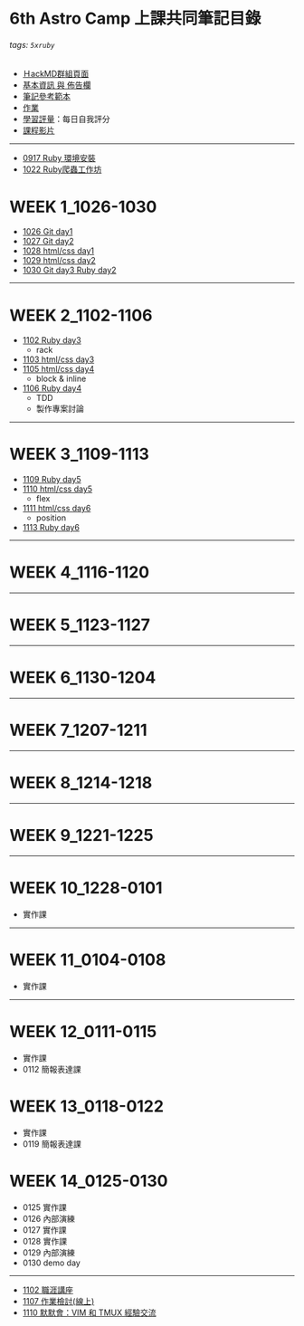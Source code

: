 # 6th Astro Camp 上課共同筆記目錄

###### tags: `5xruby`

- [ＨackMD群組頁面](https://hackmd.io/@astrocamp6th)
- [基本資訊 與 佈告欄](https://hackmd.io/@astrocamp6th/B1Qs0LLOv/edit)
- [筆記參考範本](https://hackmd.io/@astrocamp6th/H15KtW_Ow/edit) 
- [作業](https://hackmd.io/@astrocamp6th/r1OIiVCOv/edit)
- [學習評量](https://docs.google.com/spreadsheets/d/1nGfKmahVmmui1a1ZUbw6lNy1e40dnmH1Lv-hOxA81V8/edit#gid=0)：每日自我評分
- [課程影片](https://campus.5xruby.tw/courses/1136422/lectures/25361517)
---

- [0917 Ruby 環境安裝](https://hackmd.io/@astrocamp6th/B1bzpoPOD/edit)
- [1022 Ruby爬蟲工作坊](https://hackmd.io/npW4-UpITRyMSyWrJ8InFA)
# WEEK 1_1026-1030
- [1026 Git day1](https://hackmd.io/@astrocamp6th/H13H307_v/edit)
- [1027 Git day2](https://hackmd.io/@astrocamp6th/rkFiPWrOv/edit)
- [1028 html/css day1](https://hackmd.io/@astrocamp6th/ByPf4PBdP/edit)
- [1029 html/css day2](https://hackmd.io/@astrocamp6th/HyX5kMtdD/edit)
- [1030 Git day3 Ruby day2](https://hackmd.io/@astrocamp6th/H15KtW_Ow/edit)
---
# WEEK 2_1102-1106
- [1102 Ruby day3](https://hackmd.io/@astrocamp6th/SJ2muh2uP/edit)
    - rack
- [1103 html/css day3](https://hackmd.io/@astrocamp6th/BkU39mCuv/edit)
- [1105 html/css day4](https://hackmd.io/@astrocamp6th/r1Jd-pxFw/edit)
    - block & inline
- [1106 Ruby day4](https://hackmd.io/@astrocamp6th/HksXfpeFw/edit)
	- TDD
	- 製作專案討論

---
# WEEK 3_1109-1113
- [1109 Ruby day5](https://hackmd.io/@astrocamp6th/S1svGhrYP/edit)
- [1110 html/css day5](https://hackmd.io/@astrocamp6th/Sy1TVvvKv/edit)
	- flex
- [1111 html/css day6](https://hackmd.io/@astrocamp6th/Sk92SPvYw/edit)
	- position
- [1113 Ruby day6](https://hackmd.io/@astrocamp6th/SklhG3rYD/edit)

---
# WEEK 4_1116-1120

---
# WEEK 5_1123-1127

---
# WEEK 6_1130-1204
---
# WEEK 7_1207-1211
---
# WEEK 8_1214-1218
---
# WEEK 9_1221-1225
---
# WEEK 10_1228-0101
- 實作課
---
# WEEK 11_0104-0108
- 實作課

---
# WEEK 12_0111-0115
- 實作課
- 0112 簡報表達課

# WEEK 13_0118-0122
- 實作課
- 0119 簡報表達課

# WEEK 14_0125-0130
- 0125 實作課
- 0126 內部演練
- 0127 實作課
- 0128 實作課
- 0129 內部演練
- 0130 demo day 

---
- [1102 職涯講座](https://hackmd.io/@astrocamp6th/SJKiMHRdD/edit)
- [1107 作業檢討(線上)](https://discord.com/channels/748042598983401482/748046752870826045/774981125780930570)
- [1110 默默會：VIM 和 TMUX 經驗交流](https://peaceful-dev.kktix.cc/events/08588a67)